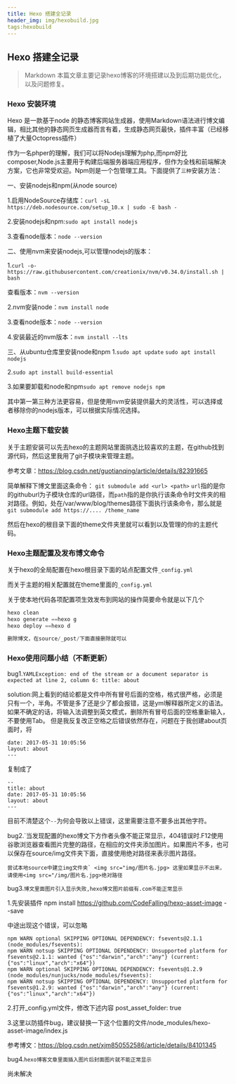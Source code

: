 ```yaml
---
title: Hexo 搭建全记录
header_img: img/hexobuild.jpg
tags:hexobuild
---
```


## Hexo 搭建全记录

> Markdown 本篇文章主要记录hexo博客的环境搭建以及到后期功能优化，以及问题修复。    

### Hexo 安装环境
Hexo 是一款基于node 的静态博客网站生成器，使用Markdown语法进行博文编辑，相比其他的静态网页生成器而言有着，生成静态网页最快，插件丰富（已经移植了大量Octopress插件）



作为一名phper的理解，我们可以将Nodejs理解为php,而npm好比composer,Node.js主要用于构建后端服务器端应用程序，但作为全栈和前端解决方案，它也非常受欢迎。Npm则是一个包管理工具。下面提供了`三种`安装方法：

一、安装nodejs和npm(从node source)

1.启用NodeSource存储库：`curl -sL https://deb.nodesource.com/setup_10.x | sudo -E bash -`


2.安装nodejs和npm:`sudo apt install nodejs`

3.查看node版本：`node --version`

二、使用nvm来安装nodejs,可以管理nodejs的版本：

1.`curl -o- https://raw.githubusercontent.com/creationix/nvm/v0.34.0/install.sh | bash`

查看版本：`nvm --version`

2.nvm安装node：`nvm install node`

3.查看node版本：`node --version`

4.安装最近的nvm版本：`nvm install --lts`

三、从ubuntu仓库里安装node和npm
1.`sudo apt update`
`sudo apt install nodejs`


2.`sudo apt install build-essential`

3.如果要卸载和node和npm`sudo apt remove nodejs npm`


其中第一第三种方法更容易，但是使用nvm安装提供最大的灵活性，可以选择或者移除你的nodejs版本，可以根据实际情况选择。

### Hexo主题下载安装

关于主题安装可以先去hexo的主题网站里面挑选比较喜欢的主题，在github找到源代码，然后这里我用了git子模块来管理主题。

参考文章：https://blog.csdn.net/guotianqing/article/details/82391665

简单解释下博文里面这条命令：
`git submodule add <url> <path>`
`url`指的是你的githuburl为子模块仓库的url路径，而`path`指的是你执行该条命令时文件夹的相对路径。例如，处在/var/www/blog/themes路径下面执行该条命令，那么就是`git submodule add https://.... /theme_name`

然后在hexo的根目录下面的theme文件夹里就可以看到以及管理的你的主题代码。


### Hexo主题配置及发布博文命令
关于hexo的全局配置在hexo根目录下面的站点配置文件`_config.yml`

而关于主题的相关配置就在theme里面的`_config.yml`


关于使本地代码各项配置项生效发布到网站的操作简要命令就是以下几个
``` python
hexo clean
hexo generate ==hexo g
hexo deploy ==hexo d

删除博文，在source/_post/下面直接删除就可以
```

### Hexo使用问题小结（不断更新）

bug1.`YAMLException: end of the stream or a document separator is expected at line 2, column 6:
    title: about`
    
solution:网上看到的结论都是文件中所有冒号后面的空格，格式很严格，必须是只有一个，半角。不管是多了还是少了都会报错，这是yml解释器所定义的语法。如果不确定的话，将输入法调整到英文模式，删除所有冒号后面的空格重新输入，不要使用Tab。
但是我反复改正空格之后错误依然存在，问题在于我创建about页面时，将
```title: about
date: 2017-05-31 10:05:56
layout: about
---
```
复制成了
```
--
title: about
date: 2017-05-31 10:05:56
layout: about
---
```
目前不清楚这个`--`为何会导致以上错误，这里需要注意不要多出其他字符。

bug2.`当发现配置的hexo博文下方作者头像不能正常显示，404错误时.F12使用谷歌浏览器查看图片完整的路径，在相应的文件夹添加图片。如果图片不多，也可以保存在source/img文件夹下面，直接使用绝对路径来表示图片路径。

```尝试本地source中建立img文件夹`
<img src="img/图片名.jpg>
这里如果显示不出来，请使用<img src="/img/图片名.jpg>绝对路径```


bug3.`博文里面图片引入显示失败,hexo博文图片前缀有.com不能正常显示`

1.先安装插件
 npm install https://github.com/CodeFalling/hexo-asset-image --save
 
 
中途出现这个错误，可以忽略
```
npm WARN optional SKIPPING OPTIONAL DEPENDENCY: fsevents@2.1.1 (node_modules/fsevents):
npm WARN notsup SKIPPING OPTIONAL DEPENDENCY: Unsupported platform for fsevents@2.1.1: wanted {"os":"darwin","arch":"any"} (current: {"os":"linux","arch":"x64"})
npm WARN optional SKIPPING OPTIONAL DEPENDENCY: fsevents@1.2.9 (node_modules/nunjucks/node_modules/fsevents):
npm WARN notsup SKIPPING OPTIONAL DEPENDENCY: Unsupported platform for fsevents@1.2.9: wanted {"os":"darwin","arch":"any"} (current: {"os":"linux","arch":"x64"})
```

2.打开_config.yml文件，修改下述内容
post_asset_folder: true


3.这里以防插件bug，建议替换一下这个位置的文件/node_modules/hexo-asset-image/index.js

参考博文：https://blog.csdn.net/xjm850552586/article/details/84101345


bug4.`hexo博客文章里面插入图片后封面图片就不能正常显示`

尚未解决









 














 









 











 

